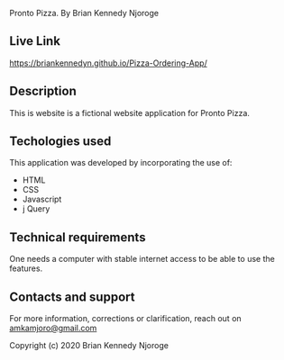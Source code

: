 Pronto Pizza.
 By Brian Kennedy Njoroge

 ## Live Link 
https://briankennedyn.github.io/Pizza-Ordering-App/

## Description
This is website is a fictional website application for Pronto Pizza.

## Techologies used
This application was developed by incorporating the use of:
- HTML 
- CSS
- Javascript
- j Query

## Technical requirements
One needs a computer with stable internet access to be able to use the features.

## Contacts and support
For more information, corrections or clarification, reach out on amkamjoro@gmail.com

Copyright (c) 2020 Brian Kennedy Njoroge
